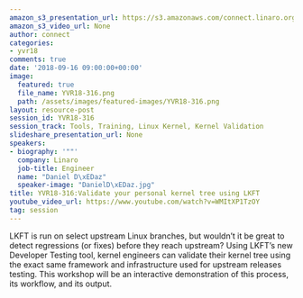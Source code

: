 ```yaml
---
amazon_s3_presentation_url: https://s3.amazonaws.com/connect.linaro.org/yvr18/presentations/yvr18-316.pdf
amazon_s3_video_url: None
author: connect
categories:
- yvr18
comments: true
date: '2018-09-16 09:00:00+00:00'
image:
  featured: true
  file_name: YVR18-316.png
  path: /assets/images/featured-images/YVR18-316.png
layout: resource-post
session_id: YVR18-316
session_track: Tools, Training, Linux Kernel, Kernel Validation
slideshare_presentation_url: None
speakers:
- biography: '""'
  company: Linaro
  job-title: Engineer
  name: "Daniel D\xEDaz"
  speaker-image: "DanielD\xEDaz.jpg"
title: YVR18-316:Validate your personal kernel tree using LKFT
youtube_video_url: https://www.youtube.com/watch?v=WMItXP1TzOY
tag: session
---
```


LKFT is run on select upstream Linux branches, but wouldn’t it be great to detect regressions (or fixes) before they reach upstream? Using LKFT’s new Developer Testing tool, kernel engineers can validate their kernel tree using the exact same framework and infrastructure used for upstream releases testing.
This workshop will be an interactive demonstration of this process, its workflow, and its output.
